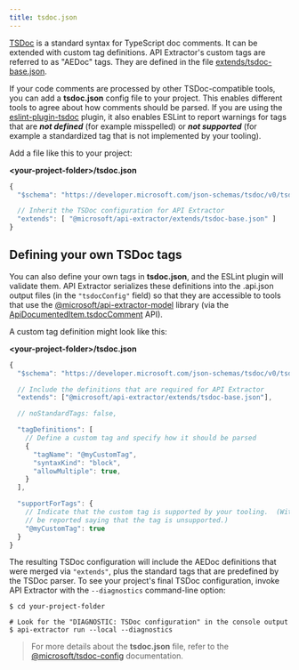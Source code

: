 ```yaml
---
title: tsdoc.json
---
```


[TSDoc](https://tsdoc.org/) is a standard syntax for TypeScript doc comments. It can be extended with custom
tag definitions. API Extractor's custom tags are referred to as "AEDoc" tags. They are defined in the file
[extends/tsdoc-base.json](https://github.com/microsoft/rushstack/blob/main/apps/api-extractor/extends/tsdoc-base.json).

If your code comments are processed by other TSDoc-compatible tools, you can add a **tsdoc.json** config file
to your project. This enables different tools to agree about how comments should be parsed. If you are using
the [eslint-plugin-tsdoc](https://www.npmjs.com/package/eslint-plugin-tsdoc) plugin, it also enables ESLint
to report warnings for tags that are **_not defined_** (for example misspelled) or **_not supported_**
(for example a standardized tag that is not implemented by your tooling).

Add a file like this to your project:

**&lt;your-project-folder&gt;/tsdoc.json**

```js
{
  "$schema": "https://developer.microsoft.com/json-schemas/tsdoc/v0/tsdoc.schema.json",

  // Inherit the TSDoc configuration for API Extractor
  "extends": [ "@microsoft/api-extractor/extends/tsdoc-base.json" ]
}
```

## Defining your own TSDoc tags

You can also define your own tags in **tsdoc.json**, and the ESLint plugin will validate them.
API Extractor serializes these definitions into the .api.json output files (in the `"tsdocConfig"` field)
so that they are accessible to tools that use the
[@microsoft/api-extractor-model](https://www.npmjs.com/package/@microsoft/api-extractor-model) library
(via the [ApiDocumentedItem.tsdocComment](https://api.rushstack.io/pages/api-extractor-model.apidocumenteditem/) API).

A custom tag definition might look like this:

**&lt;your-project-folder&gt;/tsdoc.json**

```js
{
  "$schema": "https://developer.microsoft.com/json-schemas/tsdoc/v0/tsdoc.schema.json",

  // Include the definitions that are required for API Extractor
  "extends": ["@microsoft/api-extractor/extends/tsdoc-base.json"],

  // noStandardTags: false,

  "tagDefinitions": [
    // Define a custom tag and specify how it should be parsed
    {
      "tagName": "@myCustomTag",
      "syntaxKind": "block",
      "allowMultiple": true,
    }
  ],

  "supportForTags": {
    // Indicate that the custom tag is supported by your tooling.  (Without this, warnings may
    // be reported saying that the tag is unsupported.)
    "@myCustomTag": true
  }
}
```

The resulting TSDoc configuration will include the AEDoc definitions that were merged via `"extends"`,
plus the standard tags that are predefined by the TSDoc parser. To see your project's final TSDoc configuration,
invoke API Extractor with the `--diagnostics` command-line option:

```
$ cd your-project-folder

# Look for the "DIAGNOSTIC: TSDoc configuration" in the console output
$ api-extractor run --local --diagnostics
```

> For more details about the **tsdoc.json** file, refer to the
> [@microsoft/tsdoc-config](https://tsdoc.org/pages/packages/tsdoc-config/) documentation.
